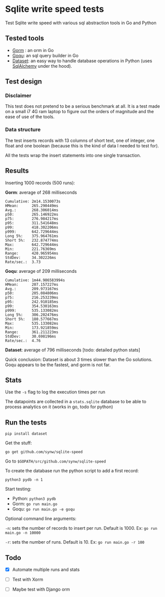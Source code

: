 # Sqlite write speed tests

Test Sqlite write speed with various sql abstraction tools in Go and Python

## Tested tools

- [Gorm](https://github.com/jinzhu/gorm) : an orm in Go
- [Goqu](https://github.com/doug-martin/goqu): an sql query builder in Go
- [Dataset](https://github.com/pudo/dataset): an easy way to handle database operations
in Python (uses [SqlAlchemy](http://www.sqlalchemy.org/) under the hood).

## Test design

### Disclaimer

This test does not pretend to be a serious benchmark at all. It is a test made
on a small i7 4G ram laptop to figure out the orders of magnitude and the ease of use of the 
tools.

### Data structure

The test inserts records with 13 columns of short text, one of integer, one float and 
one boolean (because this is the kind of data I needed to test for).

All the tests wrap the insert statements into one single transaction.

## Results

Inserting 1000 records (500 runs):

**Gorm**: average of 268 milliseconds

   ```
Cumulative:	2m14.1530073s
HMean:		265.290449ms
Avg.:		268.306014ms
p50: 		265.146922ms
p75:		276.984217ms
p95:		311.541648ms
p99:		418.302206ms
p999:		642.729644ms
Long 5%:	375.964761ms
Short 5%:	232.874774ms
Max:		642.729644ms
Min:		221.76369ms
Range:		420.965954ms
StdDev:		34.302226ms
Rate/sec.:	3.73
   ```

**Goqu**: average of 209 milliseconds

   ```
Cumulative:	1m44.986583994s
HMean:		207.157227ms
Avg.:		209.973167ms
p50: 		205.084806ms
p75:		216.253239ms
p95:		242.910185ms
p99:		354.530163ms
p999:		535.133082ms
Long 5%:	306.202476ms
Short 5%:	180.577667ms
Max:		535.133082ms
Min:		173.921859ms
Range:		361.211223ms
StdDev:		30.698196ms
Rate/sec.:	4.76
   ```
   
**Dataset**: average of 796 milliseconds  [todo: detailed python stats]

Quick conclusion: Dataset is about 3 times slower than the Go solutions. Goqu appears to
be the fastest, and gorm is not far.

## Stats

Use the `-s` flag to log the execution times per run 

The datapoints are collected in a `stats.sqlite` database to be able to 
process analytics on it (works in go, todo for python)

## Run the tests

   ```
   pip install dataset
   ```

Get the stuff:

   ```
   go get github.com/synw/sqlite-speed
   ```

Go to `$GOPATH/src/github.com/synw/sqlite-speed`

To create the database run the python script to add a first record:

   ```
   python3 pydb -n 1
   ```

Start testing:

- Python: `python3 pydb`
- Gorm: `go run main.go`
- Goqu: `go run main.go -e goqu`

Optional command line arguments:

`-n`: sets the number of records to insert per run. Default is 1000. 
Ex: `go run main.go -n 10000`

`-r`: sets the number of runs. Default is 10.
Ex: `go run main.go -r 100`

## Todo

- [x] Automate multiple runs and stats
- [ ] Test with Xorm
- [ ] Maybe test with Django orm

